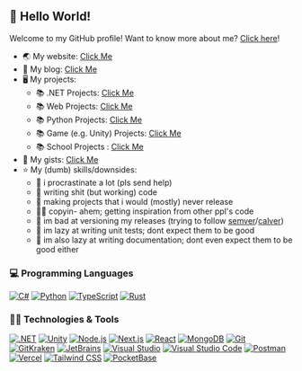 ## 👋 Hello World!

Welcome to my GitHub profile! Want to know more about me? [Click here](https://blog.dennise.me/about)!

- 🌏 My website: [Click Me](https://dennise.me)
- 🤳 My blog: [Click Me](https://blog.dennise.me)
- 🖥️ My projects:
  - 📚 .NET Projects: [Click Me](https://github.com/dentolos19?tab=repositories&q=topic%3Adotnet&sort=stargazers)
  - 📚 Web Projects: [Click Me](https://github.com/dentolos19?tab=repositories&q=topic%3Aweb&sort=stargazers)
  - 📚 Python Projects: [Click Me](https://github.com/dentolos19?tab=repositories&q=topic%3Apython&sort=stargazers)
  - 📚 Game (e.g. Unity) Projects: [Click Me](https://github.com/dentolos19?tab=repositories&q=topic%3Agame&sort=stargazers)
  - 📚 School Projects : [Click Me](https://github.com/dentolos19?tab=repositories&q=topic%3Aschool-project&sort=stargazers)
- 📜 My gists: [Click Me](https://gist.github.com/dentolos19)
- ⭐ My (dumb) skills/downsides:
  - 🧠 i procrastinate a lot (pls send help)
  - 💩 writing shit (but working) code
  - 🚀 making projects that i would (mostly) never release
  - 🧑‍💻 copyin- ahem; getting inspiration from other ppl's code
  - 🚀 im bad at versioning my releases (trying to follow [semver](https://semver.org)/[calver](https://calver.org))
  - 🧪 im lazy at writing unit tests; dont expect them to be good
  - 📑 im also lazy at writing documentation; dont even expect them to be good either

### 💻 Programming Languages

[![C#](https://img.shields.io/badge/-C%23-239120?style=for-the-badge&logo=csharp&logoColor=white)](https://wikipedia.org/wiki/C_Sharp_(programming_language))
[![Python](https://img.shields.io/badge/-Python-3776AB?style=for-the-badge&logo=python&logoColor=white)](https://python.org)
[![TypeScript](https://img.shields.io/badge/-TypeScript-3178C6?style=for-the-badge&logo=typescript&logoColor=white)](https://typescriptlang.org)
[![Rust](https://img.shields.io/badge/Learning-Rust-000000?style=for-the-badge&logo=rust&logoColor=white)](https://rust-lang.org)

### 🧑‍💻 Technologies & Tools

[![.NET](https://img.shields.io/badge/-.NET-512BD4?style=for-the-badge&logo=.net&logoColor=white)](https://dot.net)
[![Unity](https://img.shields.io/badge/-Unity-FFFFFF?style=for-the-badge&logo=unity&logoColor=black)](https://unity.com)
[![Node.js](https://img.shields.io/badge/-Node.js-339933?style=for-the-badge&logo=node.js&logoColor=white)](https://nodejs.org)
[![Next.js](https://img.shields.io/badge/-Next.js-000000?style=for-the-badge&logo=next.js&logoColor=white)](https://nextjs.org)
[![React](https://img.shields.io/badge/-React-61DAFB?style=for-the-badge&logo=react&logoColor=black)](https://react.dev)
[![MongoDB](https://img.shields.io/badge/-MongoDB-47A248?style=for-the-badge&logo=mongodb&logoColor=white)](https://mongodb.com)
[![Git](https://img.shields.io/badge/-Git-F05032?style=for-the-badge&logo=git&logoColor=white)](https://git-scm.com)
[![GitKraken](https://img.shields.io/badge/-GitKraken-179287?style=for-the-badge&logo=gitkraken&logoColor=white)](https://gitkraken.com)
[![JetBrains](https://img.shields.io/badge/-JetBrains-000000?style=for-the-badge&logo=jetbrains&logoColor=white)](https://jetbrains.com)
[![Visual Studio](https://img.shields.io/badge/-Visual%20Studio-5C2D91?style=for-the-badge&logo=visual-studio&logoColor=white)](https://visualstudio.com)
[![Visual Studio Code](https://img.shields.io/badge/-Visual%20Studio%20Code-007ACC?style=for-the-badge&logo=visual-studio-code&logoColor=white)](https://code.visualstudio.com)
[![Postman](https://img.shields.io/badge/-Postman-FF6C37?style=for-the-badge&logo=postman&logoColor=white)](https://postman.com)
[![Vercel](https://img.shields.io/badge/-Vercel-000000?style=for-the-badge&logo=vercel&logoColor=white)](https://vercel.com)
[![Tailwind CSS](https://img.shields.io/badge/-Tailwind%20CSS-06B6D4?style=for-the-badge&logo=vercel&logoColor=white)](https://tailwindcss.com)
[![PocketBase](https://img.shields.io/badge/-PocketBase-B8DBE4?style=for-the-badge&logo=pocketbase&logoColor=black)](https://pocketbase.io)